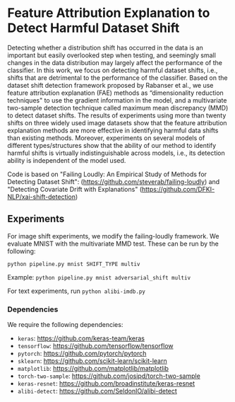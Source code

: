 # Feature Attribution Explanation to Detect Harmful Dataset Shift

Detecting whether a distribution shift has occurred in the data is an important but easily overlooked step when testing, and seemingly small changes in the data distribution may largely affect the performance of the classifier. In this work, we focus on detecting harmful dataset shifts, i.e., shifts that are detrimental to the performance of the classifier. Based on the dataset shift detection framework proposed by Rabanser et al., we use feature attribution explanation (FAE) methods as “dimensionality reduction techniques" to use the gradient information in the model, and a multivariate two-sample detection technique called maximum mean discrepancy (MMD) to detect dataset shifts. The results of experiments using more than twenty shifts on three widely used image datasets show that the feature attribution explanation methods are more effective in identifying harmful data shifts than existing methods. Moreover, experiments on several models of different types/structures show that the ability of our method to identify harmful shifts is virtually indistinguishable across models, i.e., its detection ability is independent of the model used.

Code is based on "Failing Loudly: An Empirical Study of Methods for Detecting Dataset Shift": (https://github.com/steverab/failing-loudly) and "Detecting Covariate Drift with Explanations" (https://github.com/DFKI-NLP/xai-shift-detection)

## Experiments

For image shift experiments, we modify the failing-loudly framework. We evaluate MNIST with the multivariate MMD test. These can be run by the following:

```
python pipeline.py mnist SHIFT_TYPE multiv
```

Example: `python pipeline.py mnist adversarial_shift multiv`

For text experiments, run `python alibi-imdb.py `


### Dependencies

We require the following dependencies:
- `keras`: https://github.com/keras-team/keras
- `tensorflow`: https://github.com/tensorflow/tensorflow
- `pytorch`: https://github.com/pytorch/pytorch
- `sklearn`: https://github.com/scikit-learn/scikit-learn
- `matplotlib`: https://github.com/matplotlib/matplotlib
- `torch-two-sample`: https://github.com/josipd/torch-two-sample
- `keras-resnet`: https://github.com/broadinstitute/keras-resnet
- `alibi-detect`: https://github.com/SeldonIO/alibi-detect
